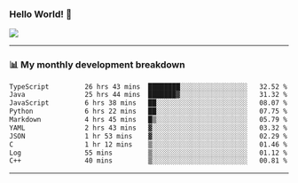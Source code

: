 ### Hello World! 👋

<a>
  <img align="center" src="https://github-readme-stats.vercel.app/api?username=megatunger&count_private=true&include_all_commits=true&bg_color=30,56CCF2,2F80ED&title_color=fff&text_color=fff" />
</a>

------
### 📊 My monthly development breakdown

<!--START_SECTION:waka-->

```txt
TypeScript         26 hrs 43 mins  ████████░░░░░░░░░░░░░░░░░   32.52 %
Java               25 hrs 44 mins  ███████▓░░░░░░░░░░░░░░░░░   31.32 %
JavaScript         6 hrs 38 mins   ██░░░░░░░░░░░░░░░░░░░░░░░   08.07 %
Python             6 hrs 22 mins   ██░░░░░░░░░░░░░░░░░░░░░░░   07.75 %
Markdown           4 hrs 45 mins   █▒░░░░░░░░░░░░░░░░░░░░░░░   05.79 %
YAML               2 hrs 43 mins   ▓░░░░░░░░░░░░░░░░░░░░░░░░   03.32 %
JSON               1 hr 53 mins    ▓░░░░░░░░░░░░░░░░░░░░░░░░   02.29 %
C                  1 hr 12 mins    ▒░░░░░░░░░░░░░░░░░░░░░░░░   01.46 %
Log                55 mins         ▒░░░░░░░░░░░░░░░░░░░░░░░░   01.12 %
C++                40 mins         ▒░░░░░░░░░░░░░░░░░░░░░░░░   00.81 %
```

<!--END_SECTION:waka-->

------

